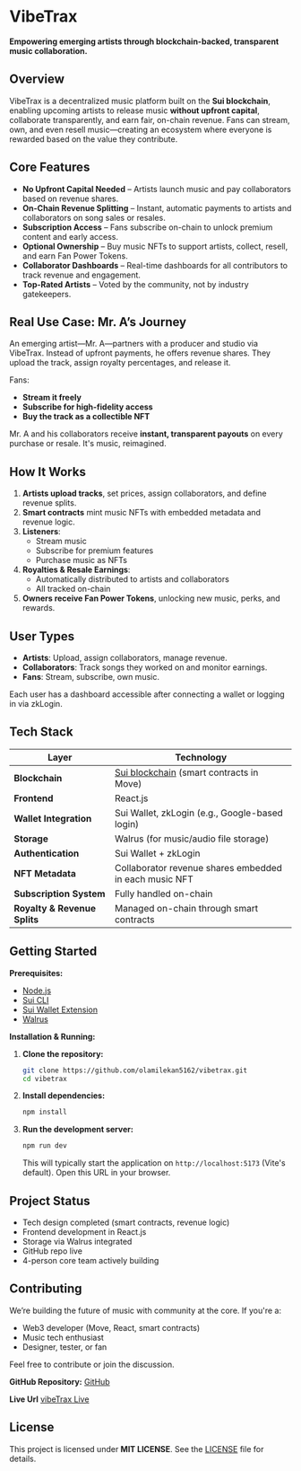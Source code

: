# VibeTrax

**Empowering emerging artists through blockchain-backed, transparent music collaboration.**

## Overview

VibeTrax is a decentralized music platform built on the **Sui blockchain**, enabling upcoming artists to release music **without upfront capital**, collaborate transparently, and earn fair, on-chain revenue. Fans can stream, own, and even resell music—creating an ecosystem where everyone is rewarded based on the value they contribute.


## Core Features

- **No Upfront Capital Needed** – Artists launch music and pay collaborators based on revenue shares.
- **On-Chain Revenue Splitting** – Instant, automatic payments to artists and collaborators on song sales or resales.
- **Subscription Access** – Fans subscribe on-chain to unlock premium content and early access.
- **Optional Ownership** – Buy music NFTs to support artists, collect, resell, and earn Fan Power Tokens.
- **Collaborator Dashboards** – Real-time dashboards for all contributors to track revenue and engagement.
- **Top-Rated Artists** – Voted by the community, not by industry gatekeepers.


## Real Use Case: Mr. A’s Journey

An emerging artist—Mr. A—partners with a producer and studio via VibeTrax. Instead of upfront payments, he offers revenue shares. They upload the track, assign royalty percentages, and release it.

Fans:
- **Stream it freely**
- **Subscribe for high-fidelity access**
- **Buy the track as a collectible NFT**

Mr. A and his collaborators receive **instant, transparent payouts** on every purchase or resale. It's music, reimagined.


## How It Works

1. **Artists upload tracks**, set prices, assign collaborators, and define revenue splits.
2. **Smart contracts** mint music NFTs with embedded metadata and revenue logic.
3. **Listeners**:
   - Stream music
   - Subscribe for premium features
   - Purchase music as NFTs
4. **Royalties & Resale Earnings**:
   - Automatically distributed to artists and collaborators
   - All tracked on-chain
5. **Owners receive Fan Power Tokens**, unlocking new music, perks, and rewards.

## User Types

- **Artists**: Upload, assign collaborators, manage revenue.
- **Collaborators**: Track songs they worked on and monitor earnings.
- **Fans**: Stream, subscribe, own music.

Each user has a dashboard accessible after connecting a wallet or logging in via zkLogin.

## Tech Stack

| Layer | Technology |
|-------|------------|
| **Blockchain** | [Sui blockchain](https://sui.io) (smart contracts in Move) |
| **Frontend** | React.js |
| **Wallet Integration** | Sui Wallet, zkLogin (e.g., Google-based login) |
| **Storage** | Walrus (for music/audio file storage) |
| **Authentication** | Sui Wallet + zkLogin |
| **NFT Metadata** | Collaborator revenue shares embedded in each music NFT |
| **Subscription System** | Fully handled on-chain |
| **Royalty & Revenue Splits** | Managed on-chain through smart contracts |

## Getting Started

**Prerequisites:**

- [Node.js](https://nodejs.org/)
- [Sui CLI](https://docs.sui.io/build/install)
- [Sui Wallet Extension](https://chrome.google.com/webstore/detail/sui-wallet/)
- [Walrus](https://sdk.mystenlabs.com/walrus)

**Installation & Running:**

1.  **Clone the repository:**

    ```bash
    git clone https://github.com/olamilekan5162/vibetrax.git
    cd vibetrax
    ```

2.  **Install dependencies:**

    ```bash
    npm install
    ```

3.  **Run the development server:**

    ```bash
    npm run dev
    ```

    This will typically start the application on `http://localhost:5173` (Vite's default). Open this URL in your browser.
    

## Project Status

- Tech design completed (smart contracts, revenue logic)
- Frontend development in React.js
- Storage via Walrus integrated
- GitHub repo live
- 4-person core team actively building


## Contributing

We’re building the future of music with community at the core. If you're a:
- Web3 developer (Move, React, smart contracts)
- Music tech enthusiast
- Designer, tester, or fan

Feel free to contribute or join the discussion.

**GitHub Repository:**  [GitHub](https://github.com/olamilekan5162/vibeTrax)

**Live Url** [vibeTrax Live](https://vibe-trax.vercel.app/)

## License

This project is licensed under **MIT LICENSE**. See the [LICENSE](LICENSE) file for details.